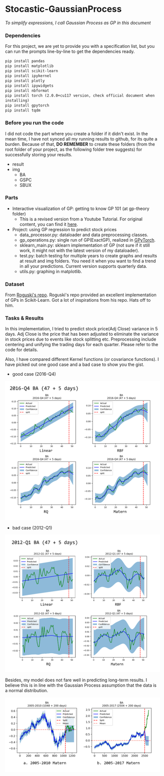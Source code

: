 # Stocastic-GaussianProcess

*To simplify expressions, I call Gaussian Process as GP in this document*

### Dependencies

For this project, we are yet to provide you with a specification list, but you can run the prompts line-by-line to get the dependencies ready.

```shell
pip install pandas
pip install matplotlib
pip install scikit-learn
pip install ipykernel
pip install plotly
pip install ipywidgets
pip install nbformat
pip install torch (2.0.0+cu117 version, check official document when installing)
pip install gpytorch
pip install tqdm
```

### Before you run the code

I did not code the part where you create a folder if it didn't exist. In the mean time, I have not synced all my running results to github, for its quite a burden. Because of that, **DO REMEMBER** to create these folders (from the root folder of your project, as the following folder tree suggests) for successfully storing your results.

- result
- img
  - BA
  - GSPC
  - SBUX

### Parts

- Interactive visualization of GP: getting to know GP 101 (at gp-theory folder)
  - This is a revised version from a Youtube Tutorial. For original content, you can find it [here](https://gitlab.com/youtube-optimization-geeks/uncertainty-quantification).
- Project: using GP regression to predict stock prices
  - data_processor.py: dataloader and data preprocessing classes.
  - gp_operations.py: single run of GP(ExactGP), realized in [GPyTorch](https://gpytorch.readthedocs.io/).
  - sklearn_main.py: sklearn implementation of GP (not sure if it still work, it might not with the latest version of my dataloader).
  - test.py: batch testing for multiple years to create graphs and results at result and img folders. You need it when you want to find a trend in all your predictions. Current version supports quarterly data.
  - utils.py: graphing in matplotlib.

### Dataset

From [Roguski's repo](https://github.com/gdroguski/GaussianProcesses). Roguski's repo provided an excellent implementation of GPs in Scikit-Learn. Got a lot of inspirations from his repo. Hats off to him.

### Tasks & Results

In this implementation, I tried to predict stock price(Adj Close) variance in 5 days. Adj Close is the price that has been adjusted to eliminate the variance in stock prices due to events like stock splitting etc. Preprocessing include centering and unifying the trading days for each quarter. Please refer to the code for details.

Also, I have compared different Kernel functions (or covariance functions). I have picked out one good case and a bad case to show you the gist.

- good case (2016-Q4)

![](./result-presentation/good_case.png)



- bad case (2012-Q1)

![](./result-presentation/bad_case.png)

Besides, my model does not fare well in predicting long-term results. I believe this is in line with the Gaussian Process assumption that the data is a normal distribution.

![](./result-presentation/long_term.png)